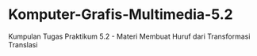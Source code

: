 # Komputer-Grafis-Multimedia-5.2
Kumpulan Tugas Praktikum 5.2 - Materi Membuat Huruf dari Transformasi Translasi 
